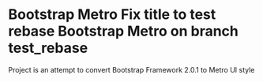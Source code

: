 Bootstrap Metro Fix title to test rebase
Bootstrap Metro on branch test_rebase
===============

Project is an attempt to convert Bootstrap Framework 2.0.1 to Metro UI style